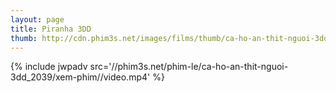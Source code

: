 ```yaml
---
layout: page
title: Piranha 3DD
thumb: http://cdn.phim3s.net/images/films/thumb/ca-ho-an-thit-nguoi-3dd-piranha-3dd-2012.jpg
---
```

{% include jwpadv src='//phim3s.net/phim-le/ca-ho-an-thit-nguoi-3dd_2039/xem-phim//video.mp4' %}